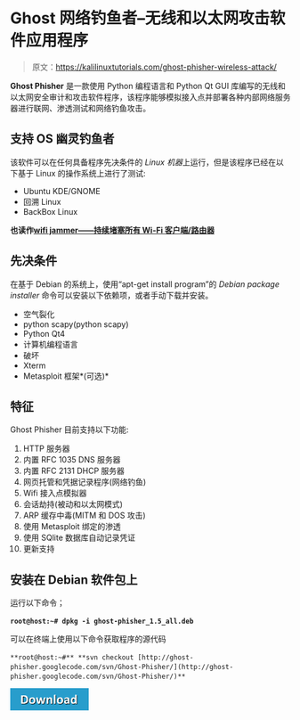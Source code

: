 # Ghost 网络钓鱼者–无线和以太网攻击软件应用程序

> 原文：<https://kalilinuxtutorials.com/ghost-phisher-wireless-attack/>

**Ghost Phisher** 是一款使用 Python 编程语言和 Python Qt GUI 库编写的无线和以太网安全审计和攻击软件程序，该程序能够模拟接入点并部署各种内部网络服务器进行联网、渗透测试和网络钓鱼攻击。

## **支持 OS 幽灵钓鱼者**

该软件可以在任何具备程序先决条件的 *Linux 机器*上运行，但是该程序已经在以下基于 Linux 的操作系统上进行了测试:

*   Ubuntu KDE/GNOME
*   回溯 Linux
*   BackBox Linux

**也读作[wifi jammer——持续堵塞所有 Wi-Fi 客户端/路由器](https://kalilinuxtutorials.com/wifijammer-wi-fi-clients-routers/)**

## **先决条件**

在基于 Debian 的系统上，使用“apt-get install program”的 *Debian package installer* 命令可以安装以下依赖项，或者手动下载并安装。

*   空气裂化
*   python scapy(python scapy)
*   Python Qt4
*   计算机编程语言
*   破坏
*   Xterm
*   Metasploit 框架*(可选)*

## **特征**

Ghost Phisher 目前支持以下功能:

1.  HTTP 服务器
2.  内置 RFC 1035 DNS 服务器
3.  内置 RFC 2131 DHCP 服务器
4.  网页托管和凭据记录程序(网络钓鱼)
5.  Wifi 接入点模拟器
6.  会话劫持(被动和以太网模式)
7.  ARP 缓存中毒(MITM 和 DOS 攻击)
8.  使用 Metasploit 绑定的渗透
9.  使用 SQlite 数据库自动记录凭证
10.  更新支持

## **安装在 Debian 软件包上**

运行以下命令；

**`root@host:~# dpkg -i ghost-phisher_1.5_all.deb`**

可以在终端上使用以下命令获取程序的源代码

`**root@host:~#** **svn checkout [http://ghost-phisher.googlecode.com/svn/Ghost-Phisher/](http://ghost-phisher.googlecode.com/svn/Ghost-Phisher/)**`

[![](img/d861a9096555aeb1980fc054015933d7.png)](https://github.com/savio-code/ghost-phisher)
